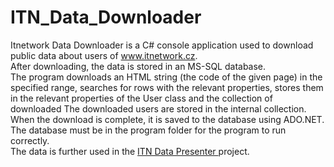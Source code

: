 # ITN_Data_Downloader
Itnetwork Data Downloader is a C# console application used to download public data about users of www.itnetwork.cz. <br>
After downloading, the data is stored in an MS-SQL database.<br>
The program downloads an HTML string (the code of the given page) in the specified range, searches for rows with
the relevant properties, stores them in the relevant properties of the User class and the collection of downloaded
The downloaded users are stored in the internal collection.<br>
When the download is complete, it is saved to the database using ADO.NET.<br>
The database must be in the program folder for the program to run correctly.<br>
The data is further used in the <a href="https://github.com/TomasSobotaT/ITN_Data_Presenter"> ITN Data Presenter </a> project.<br>
